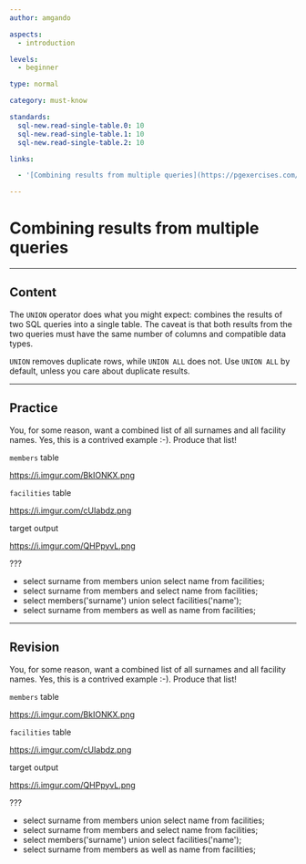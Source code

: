 ```yaml
---
author: amgando

aspects:
  - introduction

levels:
  - beginner

type: normal

category: must-know

standards:
  sql-new.read-single-table.0: 10
  sql-new.read-single-table.1: 10
  sql-new.read-single-table.2: 10

links:

  - '[Combining results from multiple queries](https://pgexercises.com/questions/basic/union.html){documentation}'

---
```


# Combining results from multiple queries

---
## Content

The `UNION` operator does what you might expect: combines the results of two SQL queries into a single table. The caveat is that both results from the two queries must have the same number of columns and compatible data types.

`UNION` removes duplicate rows, while `UNION ALL` does not. Use `UNION ALL` by default, unless you care about duplicate results.

---
## Practice

You, for some reason, want a combined list of all surnames and all facility names. Yes, this is a contrived example :-). Produce that list!

`members` table

https://i.imgur.com/BkIONKX.png

`facilities` table

https://i.imgur.com/cUIabdz.png

target output

https://i.imgur.com/QHPpyvL.png

???

* select surname from members union select name from facilities;
* select surname from members and select name from facilities;
* select members('surname') union select facilities('name');
* select surname from members as well as name from facilities;

---
## Revision

You, for some reason, want a combined list of all surnames and all facility names. Yes, this is a contrived example :-). Produce that list!

`members` table

https://i.imgur.com/BkIONKX.png

`facilities` table

https://i.imgur.com/cUIabdz.png

target output

https://i.imgur.com/QHPpyvL.png

???

* select surname from members union select name from facilities;
* select surname from members and select name from facilities;
* select members('surname') union select facilities('name');
* select surname from members as well as name from facilities;

